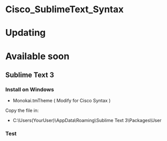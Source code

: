 # Cisco_SublimeText_Syntax

#   Updating
# Available soon

## Sublime Text 3
### Install on Windows

* Monokai.tmTheme ( Modify for Cisco Syntax )
 

Copy the file in:
* C:\Users\(YourUser)\AppData\Roaming\Sublime Text 3\Packages\User


### Test
